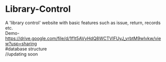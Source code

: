# Library-Control

A 'library control' website with basic features such as issue, return, records etc.  
Demo-https://drive.google.com/file/d/1f1t5AVyHdQ8WCTVlFUyJ_vrbtM9wlvkw/view?usp=sharing  
#database structure  
//updating soon
